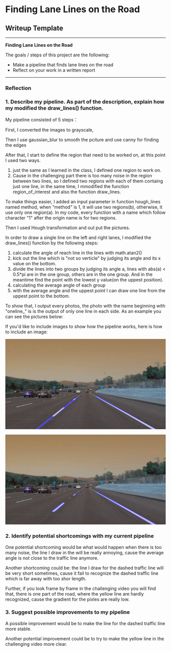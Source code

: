 # **Finding Lane Lines on the Road** 

## Writeup Template

---

**Finding Lane Lines on the Road**

The goals / steps of this project are the following:
* Make a pipeline that finds lane lines on the road
* Reflect on your work in a written report


[//]: # (picture with only one line in each side)

[image1]: ./test_images_output/oneline_solidWhiteCurve.jpg "Grayscale"

[//]: # (picture with many lines in each side)

[image2]: ./test_images_output/solidWhiteCurve.jpg "Grayscale"

---

### Reflection

### 1. Describe my pipeline. As part of the description, explain how my modified the draw_lines() function.

My pipeline consisted of 5 steps： 

First, I converted the images to grayscale, 

Then I use gaussian_blur to smooth the pciture and use canny for finding the edges

After that, I start to define the region that need to be worked on, at this point I used two ways.

1. just the same as I learned in the class, I defined one region to work on.
2. Cause in the challenging part there is too many noise in the region between two lines, so I 	defined two regions with each of them containg just one line, in the same time, I mmodified the function region_of_interest and also the function draw_lines. 

To make things easier, I added an input parameter in function hough_lines named method, when "method" is 1, it will use two regions(b), otherwise, it use only one region(a). In my code, every function with a name which follow character "1" after the origin name is for two regions.

Then I used Hough transformation and out put the pictures.

In order to draw a single line on the left and right lanes, I modified the draw_lines() function by the following steps:

1. calculate the angle of reach line in the lines with math.atan2()
2. kick out the line which is "not so verticle" by judging its angle and its x value on the bottom.
3. divide the lines into two groups by judging its angle a, lines with abs(a) < 0.5*pi are in the one group, others are in the one group. And in the meantime find the point with the lowest y value(on the uppest position).
4. calculating the average angle of each group
5. with the average angle and the uppest point I can draw one line from the uppest point to the bottom.

To show that, I output every photos, the photo with the name beginning with "oneline_" is is the output of only one line in each side. As an example you can see the pictures below:



If you'd like to include images to show how the pipeline works, here is how to include an image: 

![alt text][image1]

![alt text][image2]

### 2. Identify potential shortcomings with my current pipeline


One potential shortcoming would be what would happen when there is too many noise, the line I draw in the will be really annoying, cause the average angle is not close to the traffic line anymore. 

Another shortcoming could be: the line I draw for the dashed traffic line will be very short sometimes, cause it fail to recognize the dashed traffic line which is far away with too shor length.

Further, if you look frame by frame in the challenging video you will find that, there is one part of the road, where the yellow line are hardly recognized, cause the gradient for the pixles are really low.


### 3. Suggest possible improvements to my pipeline

A possible improvement would be to make the line for the dashed traffic line more stable.

Another potential improvement could be to try to make the yellow line in the challenging video more clear.
